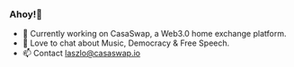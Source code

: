 ### Ahoy!👋
- 🔭 Currently working on CasaSwap, a Web3.0 home exchange platform. 
- 🎸 Love to chat about Music, Democracy & Free Speech.
- 📫 Contact laszlo@casaswap.io

<!--
**LowFreeKey/LowFreeKey** is a ✨ _special_ ✨ repository because its `README.md` (this file) appears on your GitHub profile.

Here are some ideas to get you started:

- 🔭 I’m currently working on ...
- 🌱 I’m currently learning ...
- 👯 I’m looking to collaborate on ...
- 🤔 I’m looking for help with ...
- 💬 Ask me about ...
- 📫 How to reach me: ...
- 😄 Pronouns: ...
- ⚡ Fun fact: ...
-->
